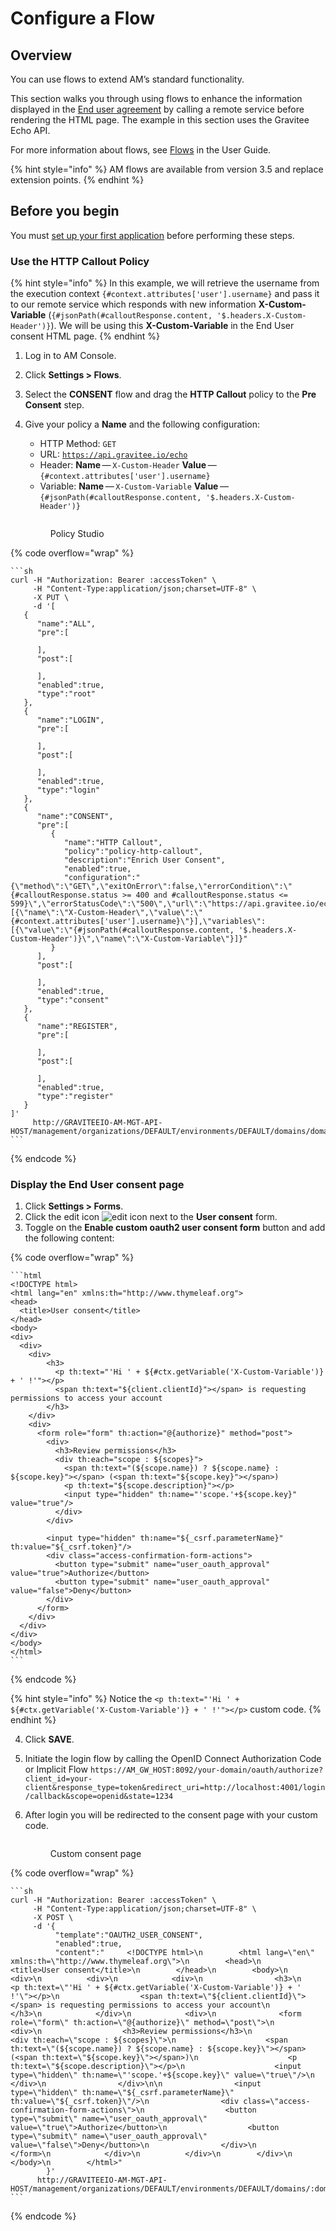 # Configure a Flow

## Overview

You can use flows to extend AM’s standard functionality.

This section walks you through using flows to enhance the information displayed in the [End user agreement](../../guides/user-management/user-consent.md) by calling a remote service before rendering the HTML page. The example in this section uses the Gravitee Echo API.

For more information about flows, see [Flows](../../guides/flows.md) in the User Guide.

{% hint style="info" %}
AM flows are available from version 3.5 and replace extension points.
{% endhint %}

## Before you begin

You must [set up your first application](set-up-your-first-application.md) before performing these steps.

### Use the HTTP Callout Policy

{% hint style="info" %}
In this example, we will retrieve the username from the execution context `{#context.attributes['user'].username}` and pass it to our remote service which responds with new information **X-Custom-Variable** (`{#jsonPath(#calloutResponse.content, '$.headers.X-Custom-Header')}`). We will be using this **X-Custom-Variable** in the End User consent HTML page.
{% endhint %}

1. Log in to AM Console.
2. Click **Settings > Flows**.
3. Select the **CONSENT** flow and drag the **HTTP Callout** policy to the **Pre Consent** step.
4.  Give your policy a **Name** and the following configuration:

    * HTTP Method: `GET`
    * URL: [`https://api.gravitee.io/echo`](https://api.gravitee.io/echo)
    * Header: **Name** — `X-Custom-Header` **Value** — `{#context.attributes['user'].username}`
    * Variable: **Name** — `X-Custom-Variable` **Value** — `{#jsonPath(#calloutResponse.content, '$.headers.X-Custom-Header')}`

    <figure><img src="https://docs.gravitee.io/images/am/current/graviteeio-am-quickstart-policies.png" alt=""><figcaption><p>Policy Studio</p></figcaption></figure>

{% code overflow="wrap" %}
````
```sh
curl -H "Authorization: Bearer :accessToken" \
     -H "Content-Type:application/json;charset=UTF-8" \
     -X PUT \
     -d '[
   {
      "name":"ALL",
      "pre":[

      ],
      "post":[

      ],
      "enabled":true,
      "type":"root"
   },
   {
      "name":"LOGIN",
      "pre":[

      ],
      "post":[

      ],
      "enabled":true,
      "type":"login"
   },
   {
      "name":"CONSENT",
      "pre":[
         {
            "name":"HTTP Callout",
            "policy":"policy-http-callout",
            "description":"Enrich User Consent",
            "enabled":true,
            "configuration":"{\"method\":\"GET\",\"exitOnError\":false,\"errorCondition\":\"{#calloutResponse.status >= 400 and #calloutResponse.status <= 599}\",\"errorStatusCode\":\"500\",\"url\":\"https://api.gravitee.io/echo\",\"headers\":[{\"name\":\"X-Custom-Header\",\"value\":\"{#context.attributes['user'].username}\"}],\"variables\":[{\"value\":\"{#jsonPath(#calloutResponse.content, '$.headers.X-Custom-Header')}\",\"name\":\"X-Custom-Variable\"}]}"
         }
      ],
      "post":[

      ],
      "enabled":true,
      "type":"consent"
   },
   {
      "name":"REGISTER",
      "pre":[

      ],
      "post":[

      ],
      "enabled":true,
      "type":"register"
   }
]'
     http://GRAVITEEIO-AM-MGT-API-HOST/management/organizations/DEFAULT/environments/DEFAULT/domains/domain/flows
```
````
{% endcode %}

### Display the End User consent page

1. Click **Settings > Forms**.
2. Click the edit icon ![edit icon](https://docs.gravitee.io/images/icons/edit-icon.png) next to the **User consent** form.
3. Toggle on the **Enable custom oauth2 user consent form** button and add the following content:

{% code overflow="wrap" %}
````
```html
<!DOCTYPE html>
<html lang="en" xmlns:th="http://www.thymeleaf.org">
<head>
  <title>User consent</title>
</head>
<body>
<div>
  <div>
    <div>
        <h3>
          <p th:text="'Hi ' + ${#ctx.getVariable('X-Custom-Variable')} + ' !'"></p>
          <span th:text="${client.clientId}"></span> is requesting permissions to access your account
        </h3>
    </div>
    <div>
      <form role="form" th:action="@{authorize}" method="post">
        <div>
          <h3>Review permissions</h3>
          <div th:each="scope : ${scopes}">
            <span th:text="(${scope.name}) ? ${scope.name} : ${scope.key}"></span> (<span th:text="${scope.key}"></span>)
            <p th:text="${scope.description}"></p>
            <input type="hidden" th:name="'scope.'+${scope.key}" value="true"/>
          </div>
        </div>

        <input type="hidden" th:name="${_csrf.parameterName}" th:value="${_csrf.token}"/>
        <div class="access-confirmation-form-actions">
          <button type="submit" name="user_oauth_approval" value="true">Authorize</button>
          <button type="submit" name="user_oauth_approval" value="false">Deny</button>
        </div>
      </form>
    </div>
  </div>
</div>
</body>
</html>
```
````
{% endcode %}

{% hint style="info" %}
Notice the `<p th:text="'Hi ' + ${#ctx.getVariable('X-Custom-Variable')} + ' !'"></p>` custom code.
{% endhint %}

4. Click **SAVE**.
5. Initiate the login flow by calling the OpenID Connect Authorization Code or Implicit Flow `https://AM_GW_HOST:8092/your-domain/oauth/authorize?client_id=your-client&response_type=token&redirect_uri=http://localhost:4001/login/callback&scope=openid&state=1234`
6.  After login you will be redirected to the consent page with your custom code.

    <figure><img src="https://docs.gravitee.io/images/am/current/graviteeio-am-quickstart-policies-consent-page.png" alt=""><figcaption><p>Custom consent page</p></figcaption></figure>

{% code overflow="wrap" %}
````
```sh
curl -H "Authorization: Bearer :accessToken" \
     -H "Content-Type:application/json;charset=UTF-8" \
     -X POST \
     -d '{
          "template":"OAUTH2_USER_CONSENT",
          "enabled":true,
          "content":"     <!DOCTYPE html>\n        <html lang=\"en\" xmlns:th=\"http://www.thymeleaf.org\">\n        <head>\n          <title>User consent</title>\n        </head>\n        <body>\n        <div>\n          <div>\n            <div>\n                <h3>\n                  <p th:text=\"'Hi ' + ${#ctx.getVariable('X-Custom-Variable')} + ' !'\"></p>\n                  <span th:text=\"${client.clientId}\"></span> is requesting permissions to access your account\n                </h3>\n            </div>\n            <div>\n              <form role=\"form\" th:action=\"@{authorize}\" method=\"post\">\n                <div>\n                  <h3>Review permissions</h3>\n                  <div th:each=\"scope : ${scopes}\">\n                    <span th:text=\"(${scope.name}) ? ${scope.name} : ${scope.key}\"></span> (<span th:text=\"${scope.key}\"></span>)\n                    <p th:text=\"${scope.description}\"></p>\n                    <input type=\"hidden\" th:name=\"'scope.'+${scope.key}\" value=\"true\"/>\n                  </div>\n                </div>\n\n                <input type=\"hidden\" th:name=\"${_csrf.parameterName}\" th:value=\"${_csrf.token}\"/>\n                <div class=\"access-confirmation-form-actions\">\n                  <button type=\"submit\" name=\"user_oauth_approval\" value=\"true\">Authorize</button>\n                  <button type=\"submit\" name=\"user_oauth_approval\" value=\"false\">Deny</button>\n                </div>\n              </form>\n            </div>\n          </div>\n        </div>\n        </body>\n        </html>"
        }'
      http://GRAVITEEIO-AM-MGT-API-HOST/management/organizations/DEFAULT/environments/DEFAULT/domains/:domainId/forms
```
````
{% endcode %}
